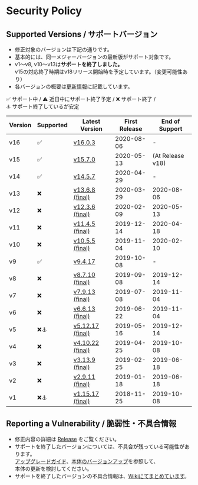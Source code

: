 # Security Policy

## Supported Versions / サポートバージョン

- 修正対象のバージョンは下記の通りです。
- 基本的には、同一メジャーバージョンの最新版がサポート対象です。
- v1～v8, v10～v13は**サポートを終了しました。**  
v15の対応終了時期はv18リリース開始時を予定しています。（変更可能性あり）
- 各バージョンの概要は[更新情報](../../wiki/UpdateInfo)に記載しています。

:white_check_mark: サポート中 / 
:warning: 近日中にサポート終了予定 / 
:x: サポート終了 /   
:anchor: サポート終了しているが安定

| Version | Supported          | Latest Version | First Release | End of Support |
| ------- | ------------------ |----------------|---------------|----------------|
| v16     | :white_check_mark: |[v16.0.3](../../releases/tag/v16.0.3)          |2020-08-06|-|
| v15     | :white_check_mark: |[v15.7.0](../../releases/tag/v15.7.0)          |2020-05-13|(At Release v18)|
| v14     | :white_check_mark: |[v14.5.7](../../releases/tag/v14.5.7)          |2020-04-29|-|
| v13     | :x:                |[v13.6.8 (final)](../../releases/tag/v13.6.8)  |2020-03-29|2020-08-06|
| v12     | :x:                |[v12.3.6 (final)](../../releases/tag/v12.3.6)  |2020-02-09|2020-05-13|
| v11     | :x:                |[v11.4.5 (final)](../../releases/tag/v11.4.5)  |2019-12-14|2020-04-18|
| v10     | :x:                |[v10.5.5 (final)](../../releases/tag/v10.5.5)  |2019-11-04|2020-02-10|
| v9      | :white_check_mark: |[v9.4.17](../../releases/tag/v9.4.17)          |2019-10-08|-|
| v8      | :x:                |[v8.7.10 (final)](../../releases/tag/v8.7.10)  |2019-09-08|2019-12-14|
| v7      | :x:                |[v7.9.13 (final)](../../releases/tag/v7.9.13)  |2019-07-08|2019-11-04|
| v6      | :x:                |[v6.6.13 (final)](../../releases/tag/v6.6.13)  |2019-06-22|2019-11-04|
| v5      | :x::anchor:        |[v5.12.17 (final)](../../releases/tag/v5.12.17)|2019-05-16|2019-12-14|
| v4      | :x:                |[v4.10.22 (final)](../../releases/tag/v4.10.22)|2019-04-25|2019-10-08|
| v3      | :x:                |[v3.13.9 (final)](../../releases/tag/v3.13.9)  |2019-02-25|2019-06-18|
| v2      | :x:                |[v2.9.11 (final)](../../releases/tag/v2.9.11)  |2019-01-18|2019-06-18|
| v1      | :x::anchor:        |[v1.15.17 (final)](../../releases/tag/v1.15.17)|2018-11-25|2019-10-08|

## Reporting a Vulnerability / 脆弱性・不具合情報

- 修正内容の詳細は [Release](../../releases) をご覧ください。
- サポートを終了したバージョンについては、不具合が残っている可能性があります。  
[アップグレードガイド](../../wiki/MigrationGuide)、[本体のバージョンアップ](../../wiki/HowToUpdate)を参照して、  
本体の更新を検討してください。
- サポートを終了したバージョンの不具合情報は、[Wikiにてまとめています](../../wiki/DeprecatedVersionBugs)。
